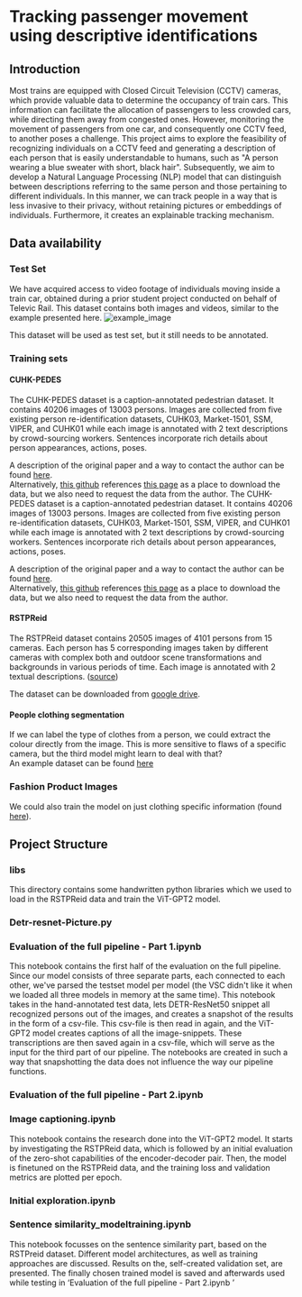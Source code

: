 # Tracking passenger movement using descriptive identifications
## Introduction
Most trains are equipped with Closed Circuit Television (CCTV) cameras, which provide valuable data to determine the occupancy of train cars. This information can facilitate the allocation of passengers to less crowded cars, while directing them away from congested ones. However, monitoring the movement of passengers from one car, and consequently one CCTV feed, to another poses a challenge. This project aims to explore the feasibility of recognizing individuals on a CCTV feed and generating a description of each person that is easily understandable to humans, such as "A person wearing a blue sweater with short, black hair". Subsequently, we aim to develop a Natural Language Processing (NLP) model that can distinguish between descriptions referring to the same person and those pertaining to different individuals. In this manner, we can track people in a way that is less invasive to their privacy, without retaining pictures or embeddings of individuals. Furthermore, it creates an explainable tracking mechanism.

## Data availability
### Test Set
We have acquired access to video footage of individuals moving inside a train car, obtained during a prior student project conducted on behalf of Televic Rail. This dataset contains both images and videos, similar to the example presented here. ![example_image](https://github.com/bsdeprez/cv_and_nlp/blob/main/Data/ExampleImageTestData.JPG)

This dataset will be used as test set, but it still needs to be annotated.

### Training sets
#### **CUHK-PEDES**
The CUHK-PEDES dataset is a caption-annotated pedestrian dataset. It contains 40206 images of 13003 persons. Images are collected from five existing person re-identification datasets, CUHK03, Market-1501, SSM, VIPER, and CUHK01 while each image is annotated with 2 text descriptions by crowd-sourcing workers. Sentences incorporate rich details about person appearances, actions, poses.

A description of the original paper and a way to contact the author can be found [here](http://xiaotong.me/static/projects/person-search-language/dataset.html).  
Alternatively, [this github](https://github.com/zifyloo/SSAN) references [this page](https://github.com/ShuangLI59/Person-Search-with-Natural-Language-Description) as a place to download the data, but we also need to request the data from the author.
The CUHK-PEDES dataset is a caption-annotated pedestrian dataset. It contains 40206 images of 13003 persons. Images are collected from five existing person re-identification datasets, CUHK03, Market-1501, SSM, VIPER, and CUHK01 while each image is annotated with 2 text descriptions by crowd-sourcing workers. Sentences incorporate rich details about person appearances, actions, poses.

A description of the original paper and a way to contact the author can be found [here](http://xiaotong.me/static/projects/person-search-language/dataset.html).  
Alternatively, [this github](https://github.com/zifyloo/SSAN) references [this page](https://github.com/ShuangLI59/Person-Search-with-Natural-Language-Description) as a place to download the data, but we also need to request the data from the author.

#### **RSTPReid**
The RSTPReid dataset contains 20505 images of 4101 persons from 15 cameras. Each person has 5 corresponding images taken by different cameras with complex both and outdoor scene transformations and backgrounds in various periods of time. Each image is annotated with 2 textual descriptions. ([source](https://github.com/NjtechCVLab/RSTPReid-Dataset))

The dataset can be downloaded from [google drive](https://drive.google.com/file/d/1HTeDZUVrZr6nL56ZlkYBNqjSWh3IGV2X/view).

#### **People clothing segmentation**
If we can label the type of clothes from a person, we could extract the colour directly from the image. This is more sensitive to flaws of a specific camera, but the third model might learn to deal with that?  
An example dataset can be found [here](https://www.kaggle.com/datasets/rajkumarl/people-clothing-segmentation)

### **Fashion Product Images**
We could also train the model on just clothing specific information (found [here](https://www.kaggle.com/datasets/paramaggarwal/fashion-product-images-small)).

## Project Structure

### libs
This directory contains some handwritten python libraries which we used to load in the RSTPReid data and train the ViT-GPT2 model.

### Detr-resnet-Picture.py


### Evaluation of the full pipeline - Part 1.ipynb 
This notebook contains the first half of the evaluation on the full pipeline. Since our model consists of three separate parts, each connected to each other, we've parsed the testset model per model (the VSC didn't like it when we loaded all three models in memory at the same time). This notebook takes in the hand-annotated test data, lets DETR-ResNet50 snippet all recognized persons out of the images, and creates a snapshot of the results in the form of a csv-file. This csv-file is then read in again, and the ViT-GPT2 model creates captions of all the image-snippets. These transcriptions are then saved again in a csv-file, which will serve as the input for the third part of our pipeline. The notebooks are created in such a way that snapshotting the data does not influence the way our pipeline functions.

### Evaluation of the full pipeline - Part 2.ipynb 


### Image captioning.ipynb
This notebook contains the research done into the ViT-GPT2 model. It starts by investigating the RSTPReid data, which is followed by an initial evaluation of the zero-shot capabilities of the encoder-decoder pair. Then, the model is finetuned on the RSTPReid data, and the training loss and validation metrics are plotted per epoch.

### Initial exploration.ipynb


### Sentence similarity_modeltraining.ipynb
This notebook focusses on the sentence similarity part, based on the RSTPreid dataset. 
Different model architectures, as well as training approaches are discussed.
Results on the, self-created validation set, are presented. 
The finally chosen trained model is saved and afterwards used while testing in ‘Evaluation of the full pipeline - Part 2.ipynb ’

